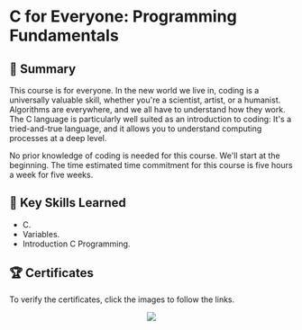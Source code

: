 # C for Everyone: Programming Fundamentals


## 📄 Summary 
This course is for everyone. In the new world we live in, coding is a universally valuable skill, whether you're a scientist, artist, or a humanist. Algorithms are everywhere, and we all have to understand how they work. The C language is particularly well suited as an introduction to coding: It's a tried-and-true language, and it allows you to understand computing processes at a deep level. 

No prior knowledge of coding is needed for this course. We'll start at the beginning.
The time estimated time commitment for this course is five hours a week for five weeks.


## 🔑 Key Skills Learned 
- C.
- Variables.
- Introduction C Programming.


## 🏆 Certificates 
To verify the certificates, click the images to follow the links.

<p align="middle">
 <a href="https://www.coursera.org/account/accomplishments/verify/MFS9SJSPUMZP"><img src="https://user-images.githubusercontent.com/96287101/220608164-aeafcc3b-924e-40c7-81e3-60471c9e3534.jpg height="430"></a>
</p>

